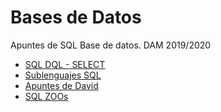# Bases de Datos
Apuntes de SQL Base de datos. DAM 2019/2020
- [SQL DQL - SELECT](./sqldql.md)
- [Sublenguajes SQL](./sublenguajes.md)
- [Apuntes de David](https://github.com/davidgchaves/first-steps-with-git-and-github-wirtz-asir1-and-dam1)
- [SQL ZOOs](https://sqlzoo.net/)

